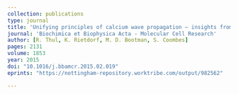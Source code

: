 ```yaml
---
collection: publications
type: journal
title: 'Unifying principles of calcium wave propagation — insights from a three-dimensional model for atrial myocytes'
journal: 'Biochimica et Biophysica Acta - Molecular Cell Research'
author: [R. Thul, K. Rietdorf, M. D. Bootman, S. Coombes]
pages: 2131
volume: 1853
year: 2015
doi: "10.1016/j.bbamcr.2015.02.019"
eprints: "https://nottingham-repository.worktribe.com/output/982562"

---
```

